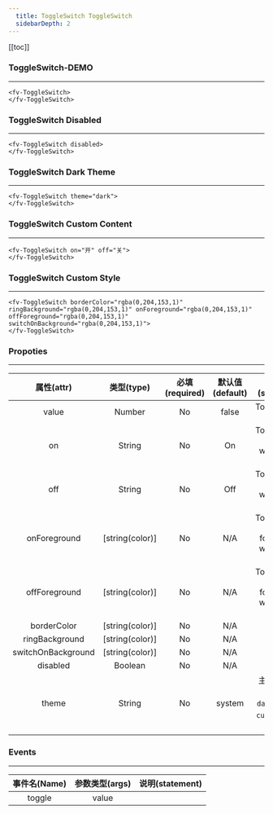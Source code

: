 ```yaml
---
  title: ToggleSwitch ToggleSwitch
  sidebarDepth: 2
---
```

  
[[toc]]

### ToggleSwitch-DEMO
--- 


<ClientOnly>
<fv-ToggleSwitch>
</fv-ToggleSwitch>
</ClientOnly>

```vue
<fv-ToggleSwitch>
</fv-ToggleSwitch>
```

### ToggleSwitch Disabled
---

<ClientOnly>
<fv-ToggleSwitch disabled>
</fv-ToggleSwitch>
</ClientOnly>

```vue
<fv-ToggleSwitch disabled>
</fv-ToggleSwitch>
```

### ToggleSwitch Dark Theme
---
<div style="background: black;">

<ClientOnly>
<fv-ToggleSwitch theme="dark">
</fv-ToggleSwitch>
</ClientOnly>
</div>

```vue
<fv-ToggleSwitch theme="dark">
</fv-ToggleSwitch>
```

### ToggleSwitch Custom Content
---

<ClientOnly>
<fv-ToggleSwitch on="开" off="关">
</fv-ToggleSwitch>
</ClientOnly>

```vue
<fv-ToggleSwitch on="开" off="关">
</fv-ToggleSwitch>
```

### ToggleSwitch Custom Style
---

<ClientOnly>
<fv-ToggleSwitch borderColor="rgba(0,204,153,1)" ringBackground="rgba(0,204,153,1)" onForeground="rgba(0,204,153,1)" offForeground="rgba(0,204,153,1)" switchOnBackground="rgba(0,204,153,1)">
</fv-ToggleSwitch>
</ClientOnly>

```vue
<fv-ToggleSwitch borderColor="rgba(0,204,153,1)" ringBackground="rgba(0,204,153,1)" onForeground="rgba(0,204,153,1)" offForeground="rgba(0,204,153,1)" switchOnBackground="rgba(0,204,153,1)">
</fv-ToggleSwitch>
```



### Propoties
---
|     属性(attr)     |             类型(type)             | 必填(required) | 默认值(default) |                   说明(statement)                   |
|:------------------:|:----------------------------------:|:--------------:|:---------------:|:---------------------------------------------------:|
|       value        |              Number              |       No       |      false      |                 Toggleswitch value                  |
|         on         |              String              |       No       |       On        |       Toggleswitch content when value is true       |
|        off         |              String              |       No       |       Off       |      Toggleswitch content when value is false       |
|    onForeground    |          [string(color)]           |       No       |       N/A       | Toggleswitch content foreground when value is true  |
|   offForeground    |          [string(color)]           |       No       |       N/A       | Toggleswitch content foreground when value is false |
|    borderColor     |          [string(color)]           |       No       |       N/A       |                                                     |
|   ringBackground   |          [string(color)]           |       No       |       N/A       |                                                     |
| switchOnBackground |          [string(color)]           |       No       |       N/A       |                                                     |
|      disabled      |             Boolean              |       No       |       N/A       |                                                     |
|     theme     | String |       No       |     system      |       主题样式, 包含`light`, `dark`, `system`, `custom`几种样式              |

### Events
---
| 事件名(Name) | 参数类型(args) | 说明(statement) |
|:------------:|:--------------:|:---------------:|
|    toggle    |     value      |                 |